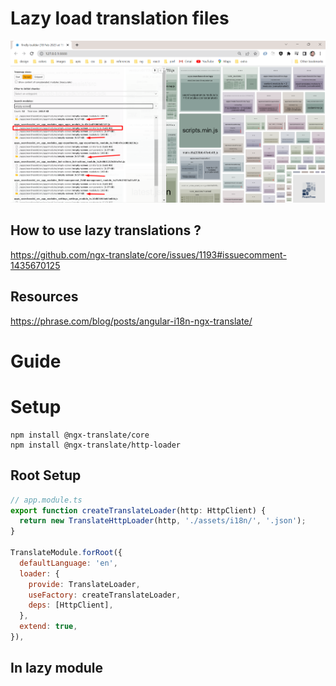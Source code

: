 # Lazy load translation files

![i18n bundle](images/i18n-bundle.png)

## How to use lazy translations ?

https://github.com/ngx-translate/core/issues/1193#issuecomment-1435670125

## Resources

https://phrase.com/blog/posts/angular-i18n-ngx-translate/

# Guide

# Setup

```
npm install @ngx-translate/core
npm install @ngx-translate/http-loader
```

## Root Setup

```js
// app.module.ts
export function createTranslateLoader(http: HttpClient) {
  return new TranslateHttpLoader(http, './assets/i18n/', '.json');
}

TranslateModule.forRoot({
  defaultLanguage: 'en',
  loader: {
    provide: TranslateLoader,
    useFactory: createTranslateLoader,
    deps: [HttpClient],
  },
  extend: true,
}),
```

## In lazy module

```js

```
